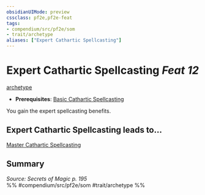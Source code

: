 ```yaml
---
obsidianUIMode: preview
cssclass: pf2e,pf2e-feat
tags:
- compendium/src/pf2e/som
- trait/archetype
aliases: ["Expert Cathartic Spellcasting"]
---
```

# Expert Cathartic Spellcasting  *Feat 12*  
[archetype](rules/traits/archetype.md "Archetype Feat Trait")  

- **Prerequisites**: [Basic Cathartic Spellcasting](compendium/feats/basic-cathartic-spellcasting-som.md)

You gain the expert spellcasting benefits.

## Expert Cathartic Spellcasting leads to...

[Master Cathartic Spellcasting](compendium/feats/master-cathartic-spellcasting-som.md)

## Summary

*Source: Secrets of Magic p. 195*  
%% #compendium/src/pf2e/som #trait/archetype %%